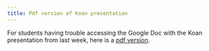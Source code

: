 ```yaml
---
title: Pdf version of Koan presentation
---
```


For students having trouble accessing the Google Doc with the Koan presentation from last week, here is a [pdf version](https://shanghai-lectures.github.io/slides/shail_koans_2016.pdf).

